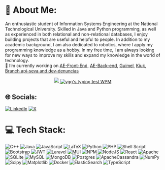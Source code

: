 # 💫 About Me:
An enthusiastic student of Information Systems Engineering at the National Technological University. Skilled in Java and Python programming, as well as experienced in both relational and non-relational databases, I enjoy building projects that are useful and helpful to people. In addition to my academic background, I am also dedicated to robotics, where I apply my programming knowledge as a hobby. In my free time, I am always looking for new ways to improve my skills and expand my knowledge in the world of technology.<br>🔭 I’m currently working on [AE-Front-End](https://github.com/IgnacioRomang/AE-Front-End), [AE-Back-end](https://github.com/IgnacioRomang/AE-Back-end), [Guímel](https://github.com/IgnacioRomang/guimel), [Kiuk](https://github.com/IgnacioRomang/kiuk), [Branch api-seva and dev-denuncias](https://github.com/IgnacioRomang/auditoria_casinos)<br>
<div align="center">
 <a href="https://visitcount.itsvg.in">
  <img src="https://visitcount.itsvg.in/api?id=IgnacioRomang&label=Profile%20Views&color=12&icon=5&pretty=false" />
</a>
<a href="http://keyhero.com/profile/ygg/?ba" title="ygg's typing test profile"><img src="https://www.keyhero.com/static//badges/1244/typing-test-373469.png" alt="ygg's typing test WPM" style="vertical-align:middle"></a>
</div>


## 🌐 Socials:
[![LinkedIn](https://img.shields.io/badge/LinkedIn-%230077B5.svg?logo=linkedin&logoColor=white)](https://linkedin.com/in/IgnacioRomang) [![X](https://img.shields.io/badge/X-black.svg?logo=X&logoColor=white)](https://x.com/nachormg) 

# 💻 Tech Stack:
![C++](https://img.shields.io/badge/c++-%2300599C.svg?style=for-the-badge&logo=c%2B%2B&logoColor=white) ![Java](https://img.shields.io/badge/java-%23ED8B00.svg?style=for-the-badge&logo=openjdk&logoColor=white) ![JavaScript](https://img.shields.io/badge/javascript-%23323330.svg?style=for-the-badge&logo=javascript&logoColor=%23F7DF1E) ![LaTeX](https://img.shields.io/badge/latex-%23008080.svg?style=for-the-badge&logo=latex&logoColor=white) ![Python](https://img.shields.io/badge/python-3670A0?style=for-the-badge&logo=python&logoColor=ffdd54) ![PHP](https://img.shields.io/badge/php-%23777BB4.svg?style=for-the-badge&logo=php&logoColor=white) ![Shell Script](https://img.shields.io/badge/shell_script-%23121011.svg?style=for-the-badge&logo=gnu-bash&logoColor=white) ![Bootstrap](https://img.shields.io/badge/bootstrap-%238511FA.svg?style=for-the-badge&logo=bootstrap&logoColor=white) ![JWT](https://img.shields.io/badge/JWT-black?style=for-the-badge&logo=JSON%20web%20tokens) ![Laravel](https://img.shields.io/badge/laravel-%23FF2D20.svg?style=for-the-badge&logo=laravel&logoColor=white) ![MUI](https://img.shields.io/badge/MUI-%230081CB.svg?style=for-the-badge&logo=mui&logoColor=white) ![NPM](https://img.shields.io/badge/NPM-%23CB3837.svg?style=for-the-badge&logo=npm&logoColor=white) ![NodeJS](https://img.shields.io/badge/node.js-6DA55F?style=for-the-badge&logo=node.js&logoColor=white) ![React](https://img.shields.io/badge/react-%2320232a.svg?style=for-the-badge&logo=react&logoColor=%2361DAFB) ![Apache](https://img.shields.io/badge/apache-%23D42029.svg?style=for-the-badge&logo=apache&logoColor=white) ![SQLite](https://img.shields.io/badge/sqlite-%2307405e.svg?style=for-the-badge&logo=sqlite&logoColor=white) ![MySQL](https://img.shields.io/badge/mysql-%2300000f.svg?style=for-the-badge&logo=mysql&logoColor=white) ![MongoDB](https://img.shields.io/badge/MongoDB-%234ea94b.svg?style=for-the-badge&logo=mongodb&logoColor=white) ![Postgres](https://img.shields.io/badge/postgres-%23316192.svg?style=for-the-badge&logo=postgresql&logoColor=white) ![ApacheCassandra](https://img.shields.io/badge/cassandra-%231287B1.svg?style=for-the-badge&logo=apache-cassandra&logoColor=white) ![NumPy](https://img.shields.io/badge/numpy-%23013243.svg?style=for-the-badge&logo=numpy&logoColor=white) ![Scipy](https://img.shields.io/badge/SciPy-%230C55A5.svg?style=for-the-badge&logo=scipy&logoColor=%white) ![Matplotlib](https://img.shields.io/badge/Matplotlib-%23ffffff.svg?style=for-the-badge&logo=Matplotlib&logoColor=black) ![Docker](https://img.shields.io/badge/docker-%230db7ed.svg?style=for-the-badge&logo=docker&logoColor=white) ![ElasticSearch](https://img.shields.io/badge/-ElasticSearch-005571?style=for-the-badge&logo=elasticsearch) ![TypeScript](https://img.shields.io/badge/TypeScript-3178C6?style=for-the-badge&logo=typescript&logoColor=white)

